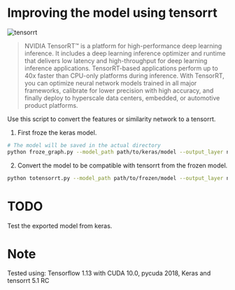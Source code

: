 # Improving the model using tensorrt
![tensorrt](https://developer.nvidia.com/sites/default/files/akamai/deeplearning/tensorrt/trt-info.png)

>NVIDIA TensorRT™ is a platform for high-performance deep learning inference. It includes a deep learning inference optimizer and runtime that delivers low latency and high-throughput for deep learning inference applications. TensorRT-based applications perform up to 40x faster than CPU-only platforms during inference. With TensorRT, you can optimize neural network models trained in all major frameworks, calibrate for lower precision with high accuracy, and finally deploy to hyperscale data centers, embedded, or automotive product platforms.

Use this script to convert the features or similarity network to a tensorrt.

1. First froze the keras model.
```bash
# The model will be saved in the actual directory
python froze_graph.py --model_path path/to/keras/model --output_layer name_of_last_layer --frozen_model name_of_the_model
```
2. Convert the model to be compatible with tensorrt from the frozen model.
```bash
python totensorrt.py --model_path path/to/frozen/model --output_layer name_of_last_layer --uff path/to/save/uff_model
```

# TODO
Test the exported model from keras.

# Note
Tested using: Tensorflow 1.13 with CUDA 10.0, pycuda 2018, Keras and tensorrt 5.1 RC
